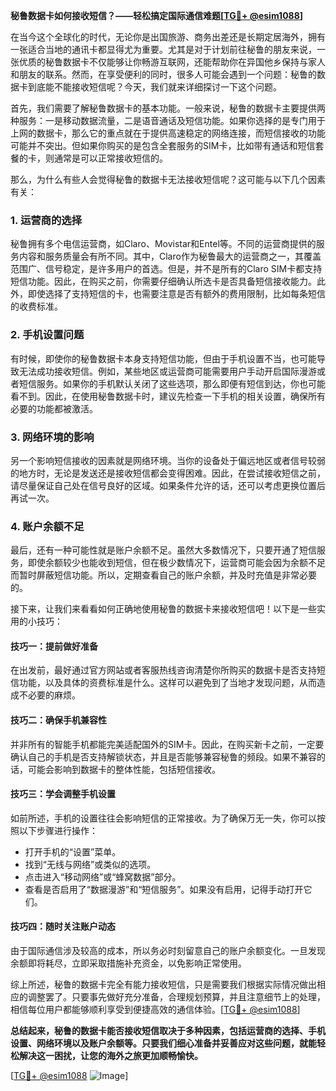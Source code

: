 **秘鲁数据卡如何接收短信？——轻松搞定国际通信难题[[TG💪+ @esim1088](https://t.me/s/esim1088)]**

在当今这个全球化的时代，无论你是出国旅游、商务出差还是长期定居海外，拥有一张适合当地的通讯卡都显得尤为重要。尤其是对于计划前往秘鲁的朋友来说，一张优质的秘鲁数据卡不仅能够让你畅游互联网，还能帮助你在异国他乡保持与家人和朋友的联系。然而，在享受便利的同时，很多人可能会遇到一个问题：秘鲁的数据卡到底能不能接收短信呢？今天，我们就来详细探讨一下这个问题。

首先，我们需要了解秘鲁数据卡的基本功能。一般来说，秘鲁的数据卡主要提供两种服务：一是移动数据流量，二是语音通话及短信功能。如果你选择的是专门用于上网的数据卡，那么它的重点就在于提供高速稳定的网络连接，而短信接收的功能可能并不突出。但如果你购买的是包含全套服务的SIM卡，比如带有通话和短信套餐的卡，则通常是可以正常接收短信的。

那么，为什么有些人会觉得秘鲁的数据卡无法接收短信呢？这可能与以下几个因素有关：

### 1. **运营商的选择**
秘鲁拥有多个电信运营商，如Claro、Movistar和Entel等。不同的运营商提供的服务内容和服务质量会有所不同。其中，Claro作为秘鲁最大的运营商之一，其覆盖范围广、信号稳定，是许多用户的首选。但是，并不是所有的Claro SIM卡都支持短信功能。因此，在购买之前，你需要仔细确认所选卡是否具备短信接收能力。此外，即使选择了支持短信的卡，也需要注意是否有额外的费用限制，比如每条短信的收费标准。

### 2. **手机设置问题**
有时候，即使你的秘鲁数据卡本身支持短信功能，但由于手机设置不当，也可能导致无法成功接收短信。例如，某些地区或运营商可能需要用户手动开启国际漫游或者短信服务。如果你的手机默认关闭了这些选项，那么即便有短信到达，你也可能看不到。因此，在使用秘鲁数据卡时，建议先检查一下手机的相关设置，确保所有必要的功能都被激活。

### 3. **网络环境的影响**
另一个影响短信接收的因素就是网络环境。当你的设备处于偏远地区或者信号较弱的地方时，无论是发送还是接收短信都会变得困难。因此，在尝试接收短信之前，请尽量保证自己处在信号良好的区域。如果条件允许的话，还可以考虑更换位置后再试一次。

### 4. **账户余额不足**
最后，还有一种可能性就是账户余额不足。虽然大多数情况下，只要开通了短信服务，即使余额较少也能收到短信，但在极少数情况下，运营商可能会因为余额不足而暂时屏蔽短信功能。所以，定期查看自己的账户余额，并及时充值是非常必要的。

接下来，让我们来看看如何正确地使用秘鲁的数据卡来接收短信吧！以下是一些实用的小技巧：

#### 技巧一：提前做好准备
在出发前，最好通过官方网站或者客服热线咨询清楚你所购买的数据卡是否支持短信功能，以及具体的资费标准是什么。这样可以避免到了当地才发现问题，从而造成不必要的麻烦。

#### 技巧二：确保手机兼容性
并非所有的智能手机都能完美适配国外的SIM卡。因此，在购买新卡之前，一定要确认自己的手机是否支持解锁状态，并且是否能够兼容秘鲁的频段。如果不兼容的话，可能会影响到数据卡的整体性能，包括短信接收。

#### 技巧三：学会调整手机设置
如前所述，手机的设置往往会影响短信的正常接收。为了确保万无一失，你可以按照以下步骤进行操作：
- 打开手机的“设置”菜单。
- 找到“无线与网络”或类似的选项。
- 点击进入“移动网络”或“蜂窝数据”部分。
- 查看是否启用了“数据漫游”和“短信服务”。如果没有启用，记得手动打开它们。

#### 技巧四：随时关注账户动态
由于国际通信涉及较高的成本，所以务必时刻留意自己的账户余额变化。一旦发现余额即将耗尽，立即采取措施补充资金，以免影响正常使用。

综上所述，秘鲁的数据卡完全有能力接收短信，只是需要我们根据实际情况做出相应的调整罢了。只要事先做好充分准备，合理规划预算，并且注意细节上的处理，相信每位用户都能够顺利享受到便捷高效的通信体验。[[TG💪+ @esim1088](https://t.me/s/esim1088)]

**总结起来，秘鲁的数据卡能否接收短信取决于多种因素，包括运营商的选择、手机设置、网络环境以及账户余额等。只要我们细心准备并妥善应对这些问题，就能轻松解决这一困扰，让您的海外之旅更加顺畅愉快。**

[[TG💪+ @esim1088](https://t.me/s/esim1088) ![Image](https://i.postimg.cc/4NQfJmqS/Snipaste-2025-05-13-00-14-12.png)]